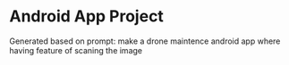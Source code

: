 # Android App Project
Generated based on prompt: make a drone maintence android app where having feature of scaning the image
